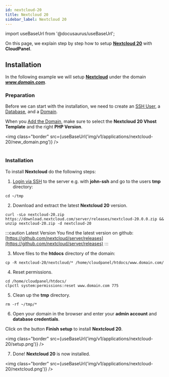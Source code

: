 ```yaml
---
id: nextcloud-20
title: Nextcloud 20
sidebar_label: Nextcloud 20
---
```


import useBaseUrl from '@docusaurus/useBaseUrl';

On this page, we explain step by step how to setup **[Nextcloud 20](https://nextcloud.com/)** with **CloudPanel**.

## Installation

In the following example we will setup **[Nextcloud](https://nextcloud.com/)** under the domain ***www.domain.com***.

### Preparation

Before we can start with the installation, we need to create an [SSH User](../frontend-area/users#adding-a-user), a [Database](../frontend-area/databases#adding-a-database), and a [Domain](../frontend-area/domains#adding-a-domain).

When you [Add the Domain](domains#adding-a-domain), make sure to select the **Nextcloud 20 Vhost Template** and the right **PHP Version**.

<img class="border" src={useBaseUrl('img/v1/applications/nextcloud-20/new_domain.png')} /> <br /><br />

### Installation

To install **Nextcloud** do the following steps:

1. [Login via SSH](users#ssh-login) to the server e.g. with **john-ssh** and go to the users **tmp** directory:

```
cd ~/tmp
```

2. Download and extract the latest **Nextcloud 20** version.

```
curl -sLo nextcloud-20.zip https://download.nextcloud.com/server/releases/nextcloud-20.0.0.zip && unzip nextcloud-20.zip -d nextcloud-20
```

:::caution Latest Version
You find the latest version on github: [https://github.com/nextcloud/server/releases](https://github.com/nextcloud/server/releases)
:::

3. Move files to the **htdocs** directory of the domain:

```
cp -R nextcloud-20/nextcloud/* /home/cloudpanel/htdocs/www.domain.com/
```

4. Reset permissions.

```
cd /home/cloudpanel/htdocs/
clpctl system:permissions:reset www.domain.com 775
```

5. Clean up the **tmp** directory.

```
rm -rf ~/tmp/*
```

6. Open your domain in the browser and enter your **admin account** and **database credentials**.

Click on the button **Finish setup** to install **Nextcloud 20**.

<img class="border" src={useBaseUrl('img/v1/applications/nextcloud-20/setup.png')} />

7. Done! **Nextcloud 20** is now installed.

<img class="border" src={useBaseUrl('img/v1/applications/nextcloud-20/nextcloud.png')} />




